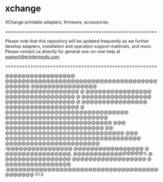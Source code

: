 # xchange
XChange printable adapters, firmware, accessories

======================================================

Please note that this repository will be updated frequently as we further develop adapters, installation and operation support materials, and more. Please contact us directly for general one-on-one help at support@printermods.com.

======================================================



@@@@@@@@@@@@@@@@@                    @@@@@@@@@@@@@@@@@@@@@@@@@@@@@@@@@@@@@@@@@@@
   @@@@@@@@@@@@@@@@               @@@@@@@@@@@@@@@@@@                           @
     @@@@@@@@@@@@@@@@           @@@@@@@@@@@@@@@@@                              @
       @@@@@@@@@@@@@@@@@      @@@@@@@@@@@@@@@@@                                @
          @@@@@@@@@@@@@@@@ @@@@@@@@@@@@@@@@@@                                  @
            @@@@@@@@@@@@@@@@@@@@@@@@@@@@@@             @@@@@@@@@@@@@@@@@@@@@@@@@
              @@@@@@@@@@@@@@@@@@@@@@@@@@            @@@                         
               @@@@@@@@@@@@@@@@@@@@@@@@             @@                          
             @@@@@@@@@@@@@@@@@@@@@@@@@@@@@            @@@                        
           @@@@@@@@@@@@@@@@@@@@@@@@@@@@@@@@@             @@@@@@@@@@@@@@@@@@@@@@@
        /@@@@@@@@@@@@@@@@    @@@@@@@@@@@@@@@@@                                 @
      @@@@@@@@@@@@@@@@,        @@@@@@@@@@@@@@@@@%                              @
    @@@@@@@@@@@@@@@@             @@@@@@@@@@@@@@@@@@                            @
  @@@@@@@@@@@@@@@@                 .@@@@@@@@@@@@@@@@@@@@@@@@@@@@@@@@@@@@@@@@@@@@   V1.0
